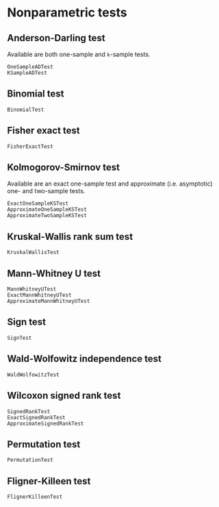 # Nonparametric tests

## Anderson-Darling test

Available are both one-sample and ``k``-sample tests.

```@docs
OneSampleADTest
KSampleADTest
```

## Binomial test

```@docs
BinomialTest
```

## Fisher exact test

```@docs
FisherExactTest
```

## Kolmogorov-Smirnov test

Available are an exact one-sample test and approximate (i.e. asymptotic) one- and two-sample
tests.

```@docs
ExactOneSampleKSTest
ApproximateOneSampleKSTest
ApproximateTwoSampleKSTest
```

## Kruskal-Wallis rank sum test

```@docs
KruskalWallisTest
```

## Mann-Whitney U test

```@docs
MannWhitneyUTest
ExactMannWhitneyUTest
ApproximateMannWhitneyUTest
```

## Sign test

```@docs
SignTest
```

## Wald-Wolfowitz independence test

```@docs
WaldWolfowitzTest
```

## Wilcoxon signed rank test

```@docs
SignedRankTest
ExactSignedRankTest
ApproximateSignedRankTest
```

## Permutation test

```@docs
PermutationTest
```

## Fligner-Killeen test

```@docs
FlignerKilleenTest
```
